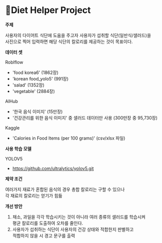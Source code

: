 # 📁Diet Helper Project

**주제**

사용자의 다이어트 식단에 도움을 주고자 사용자가 섭취할 식단(일반식/샐러드)을 \
사진으로 찍어 입력하면 해당 식단의 칼로리를 제공하는 것이 목표이다.

**데이터 셋**

Roblflow
- 'food korea6' (1862장)
- 'korean food_yolo5' (991장)
- 'salad' (1352장)
- 'vegetable' (2884장)

AIHub
- '한국 음식 이미지' (15만장)
- '건강관리를 위한 음식 이미지' 중 샐러드 데이터만 사용 (300만장 중 95,730장)

Kaggle
- 'Calories in Food Items (per 100 grams)' (csv/xlsx 파일)

**사용 학습 모델**

YOLOV5
- https://github.com/ultralytics/yolov5.git

**제약 조건**

여러가지 재료가 혼합된 음식의 경우 총합 칼로리는 구할 수 있으나 \
각 재료의 칼로리는 얻기가 힘듦

**개선 방안**

1. 채소, 과일을 각각 학습시키는 것이 아니라 여러 종류의 샐러드를 학습시켜\
   평균 칼로리를 도출하여 오차를 줄인다.
2. 사용자가 섭취하는 식단이 사용자의 건강 상태와 적합한지 판별하고\
   적합하지 않을 시 경고 문구를 출력
